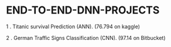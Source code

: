 # END-TO-END-DNN-PROJECTS

1 . Titanic survival Prediction (ANN). (76.794 on kaggle)

2 . German Traffic Signs Classification (CNN). (97.14 on Bitbucket)
